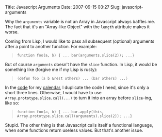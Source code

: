 Title: Javascript Arguments
Date: 2007-09-15 03:27
Slug: javascript-arguments

Why the `arguments` variable is not an Array in Javascript always
baffles me. The fact that it's an "Array-like Object" with the `length`
attribute makes it worse.

Coming from Lisp, I would like to pass all subsequent (optional)
arguments after a point to another function. For example:  

>     function foo(a, b) { ... bar(arguments.slice(2)); ...}

But of course `arguments` doesn't have the `slice` function. In Lisp, it
would be something like (forgive me if my Lisp is rusty):  

>     (defun foo (a b &rest others) ... (bar others) ...)

In the [code](http://ninghui48.googlepages.com/calendar.js) for my
[calendar](http://ninghui48.googlepages.com/calendar.html), I duplicate
the code I need, since it's only a short three lines. Otherwise, I would
have to use `Array.prototype.slice.call(...)` to turn it into an array
before `slice`-ing, like so:  

>     function foo(a, b) { ... bar.apply(this, Array.prototype.slice.call(arguments).slice(2)); ...}

Stupid. The other thing is that Javascript calls itself a functional
language, when some functions return useless values. But that's another
issue.

